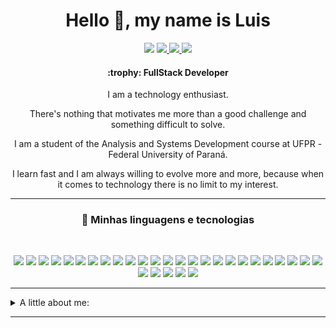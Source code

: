<div align="center">
    <!--   -->
    <h1>Hello 👋, my name is Luis</h1>
    <a target="_blank" href="https://api.whatsapp.com/send?phone=5541998017981&text=Hello%20Luis,%20I%20came%20from%20your%20github"><img src="https://img.shields.io/badge/WHATSAPP-%2325D366.svg?&style=for-the-badge&logo=whatsapp&logoColor=white"/></a> 
    <a target="_blank" href="https://www.linkedin.com/in/luis19nn/"><img src="https://img.shields.io/badge/linkedin-%230077B5.svg?&style=for-the-badge&logo=linkedin&logoColor=white" /> </a> 
    <a target="_blank" href="https://www.instagram.com/uiuxluis/"><img src="https://img.shields.io/badge/Instagram-E4405F?style=for-the-badge&logo=instagram&logoColor=white" /> </a> 
    <a href="mailto:luis19nn@gmail.com"> <img src="https://img.shields.io/badge/Gmail-D14836?style=for-the-badge&logo=gmail&logoColor=white"></a> 
    <h4>
        :trophy: FullStack Developer
    </h4>
    <p> I am a technology enthusiast. </p>
    <p> There's nothing that motivates me more than a good challenge and something difficult to solve. </p>
    <p> I am a student of the Analysis and Systems Development course at UFPR - Federal University of Paraná. </p>
    <p> I learn fast and I am always willing to evolve more and more, because when it comes to technology there is no limit to my interest. </p>
<hr>

### :rocket: Minhas linguagens e tecnologias
<br>

![](https://img.shields.io/badge/Python-3776AB?style=for-the-badge&logo=python&logoColor=white)
![](https://img.shields.io/badge/Django-092E20?style=for-the-badge&logo=django&logoColor=white)
![](https://img.shields.io/badge/JavaScript-F7DF1E?style=for-the-badge&logo=javascript&logoColor=black)
![](https://img.shields.io/badge/TypeScript-007ACC?style=for-the-badge&logo=typescript&logoColor=white)
![](https://img.shields.io/badge/React-20232A?style=for-the-badge&logo=react&logoColor=61DAFB)
![](https://img.shields.io/badge/Redux-593D88?style=for-the-badge&logo=redux&logoColor=white)
![](https://img.shields.io/badge/React_Native-20232A?style=for-the-badge&logo=react&logoColor=61DAFB)
![](https://img.shields.io/badge/Node.js-43853D?style=for-the-badge&logo=node.js&logoColor=white)
![](https://img.shields.io/badge/Angular-DD0031?style=for-the-badge&logo=angular&logoColor=white)
![](https://img.shields.io/badge/C-00599C?style=for-the-badge&logo=c&logoColor=white)
![](https://img.shields.io/badge/Java-ED8B00?style=for-the-badge&logo=java&logoColor=white)
![](https://img.shields.io/badge/Spring-6DB33F?style=for-the-badge&logo=spring&logoColor=white)
![](https://img.shields.io/badge/MySQL-00000F?style=for-the-badge&logo=mysql&logoColor=white)
![](https://img.shields.io/badge/PostgreSQL-316192?style=for-the-badge&logo=postgresql&logoColor=white)
![](https://img.shields.io/badge/MongoDB-4EA94B?style=for-the-badge&logo=mongodb&logoColor=white)
![](https://img.shields.io/badge/Bootstrap-563D7C?style=for-the-badge&logo=bootstrap&logoColor=white)
![](https://img.shields.io/badge/styled--components-DB7093?style=for-the-badge&logo=styled-components&logoColor=white)
![](https://img.shields.io/badge/Shell_Script-121011?style=for-the-badge&logo=gnu-bash&logoColor=white)
![](https://img.shields.io/badge/Figma-F24E1E?style=for-the-badge&logo=figma&logoColor=white)
![](https://img.shields.io/badge/Markdown-000000?style=for-the-badge&logo=markdown&logoColor=white)
![](https://img.shields.io/badge/HTML5-E34F26?style=for-the-badge&logo=html5&logoColor=white)
![](https://img.shields.io/badge/CSS3-1572B6?style=for-the-badge&logo=css3&logoColor=white)
![](https://img.shields.io/badge/Sass-CC6699?style=for-the-badge&logo=sass&logoColor=white)
![](https://img.shields.io/badge/Linux-white?style=for-the-badge&logo=linux&logoColor=black)
![](https://img.shields.io/badge/ubuntu-557C94?style=for-the-badge&logo=ubuntu&logoColor=white)
![](https://img.shields.io/badge/Docker-2CA5E0?style=for-the-badge&logo=docker&logoColor=white)
![](https://img.shields.io/badge/Git-F05032?style=for-the-badge&logo=git&logoColor=white)
![](https://img.shields.io/badge/Postman-FF6C37?style=for-the-badge&logo=Postman&logoColor=white)
![](https://img.shields.io/badge/Netlify-00C7B7?style=for-the-badge&logo=netlify&logoColor=white)
![](https://img.shields.io/badge/testing%20library-323330?style=for-the-badge&logo=testing-library&logoColor=red)
    
    
<hr>

</div>

<details>
    <summary>A little about me:</summary>
    <br>
    <p>I started in the field in 2019 when I joined UFPR, and I chose this area because it seemed difficult and because I love technology. Since I was a child, I have been more excited and interested in subjects considered more difficult, such as in school, where I paid much more attention in classes when I heard someone complaining about the content. I always thought "if it's difficult, I need to know, I need to learn."</p>
    <p>In addition, I have always enjoyed helping others around me, whether by clarifying doubts about the content before a test, or by going beyond my part in the assignments. My philosophy is that we should all assist each other, help each other more, and be more altruistic, and one of the things that makes me love technology is the possibility of helping others with it. Through apps that make life easier, websites with great user experiences that enable stress-free navigation for a busy consumer, or even automating repetitive tasks so that we can focus on the really important things.</p>
    <p>In 2022, I started my first experience in the field, and I have been learning a lot about how a technology company works, what the day-to-day and task delivery is like, and, mainly, I learn about technology in practice and in depth. I use technologies like Python, Django, MySQL, PostgreSQL, Redis, Mongo, Docker, GraphQL, REST, Microservices, JavaScript, HTML, CSS, and many others daily at work. In college, I learn about Java, Spring, JPA, Hibernate, Design Patterns, Data Structures, Databases, and much more.</p>
    <p>Therefore, today I have the confidence that I want to pursue a career in software development to positively impact our society, even if on a small scale, dealing with daily challenges and working to grow professionally while assisting those around me and also while asking for help from more experienced individuals because no one can do everything alone.</p>
</details>

<hr>
